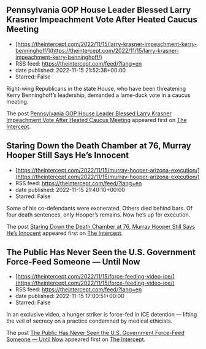 ## Pennsylvania GOP House Leader Blessed Larry Krasner Impeachment Vote After Heated Caucus Meeting
 - [https://theintercept.com/2022/11/15/larry-krasner-impeachment-kerry-benninghoff/](https://theintercept.com/2022/11/15/larry-krasner-impeachment-kerry-benninghoff/)
 - RSS feed: https://theintercept.com/feed/?lang=en
 - date published: 2022-11-15 21:52:38+00:00
 - Starred: False

<p>Right-wing Republicans in the state House, who have been threatening Kerry Benninghoff’s leadership, demanded a lame-duck vote in a caucus meeting.</p>
<p>The post <a href="https://theintercept.com/2022/11/15/larry-krasner-impeachment-kerry-benninghoff/" rel="nofollow">Pennsylvania GOP House Leader Blessed Larry Krasner Impeachment Vote After Heated Caucus Meeting</a> appeared first on <a href="https://theintercept.com" rel="nofollow">The Intercept</a>.</p>

## Staring Down the Death Chamber at 76, Murray Hooper Still Says He’s Innocent
 - [https://theintercept.com/2022/11/15/murray-hooper-arizona-execution/](https://theintercept.com/2022/11/15/murray-hooper-arizona-execution/)
 - RSS feed: https://theintercept.com/feed/?lang=en
 - date published: 2022-11-15 21:40:10+00:00
 - Starred: False

<p>Some of his co-defendants were exonerated. Others died behind bars. Of four death sentences, only Hooper’s remains. Now he’s up for execution.</p>
<p>The post <a href="https://theintercept.com/2022/11/15/murray-hooper-arizona-execution/" rel="nofollow">Staring Down the Death Chamber at 76, Murray Hooper Still Says He’s Innocent</a> appeared first on <a href="https://theintercept.com" rel="nofollow">The Intercept</a>.</p>

## The Public Has Never Seen the U.S. Government Force-Feed Someone — Until Now
 - [https://theintercept.com/2022/11/15/force-feeding-video-ice/](https://theintercept.com/2022/11/15/force-feeding-video-ice/)
 - RSS feed: https://theintercept.com/feed/?lang=en
 - date published: 2022-11-15 17:00:51+00:00
 - Starred: False

<p>In an exclusive video, a hunger striker is force-fed in ICE detention — lifting the veil of secrecy on a practice condemned by medical ethicists.</p>
<p>The post <a href="https://theintercept.com/2022/11/15/force-feeding-video-ice/" rel="nofollow">The Public Has Never Seen the U.S. Government Force-Feed Someone — Until Now</a> appeared first on <a href="https://theintercept.com" rel="nofollow">The Intercept</a>.</p>
